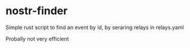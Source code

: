 # nostr-finder

Simple rust script to find an event by id, by seraring relays in relays.yaml

Probally not very efficient

